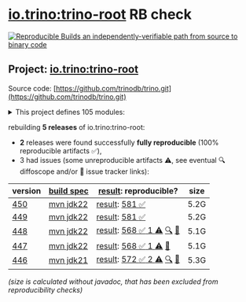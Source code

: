 [io.trino:trino-root](https://central.sonatype.com/artifact/io.trino/trino-root/versions) RB check
=======

[![Reproducible Builds](https://reproducible-builds.org/images/logos/rb.svg) an independently-verifiable path from source to binary code](https://reproducible-builds.org/)

## Project: [io.trino:trino-root](https://central.sonatype.com/artifact/io.trino/trino-root/versions)

Source code: [https://github.com/trinodb/trino.git](https://github.com/trinodb/trino.git)

<details><summary>This project defines 105 modules:</summary>

* [io.trino:trino-accumulo](https://central.sonatype.com/artifact/io.trino/trino-accumulo/450)
* [io.trino:trino-accumulo-iterators](https://central.sonatype.com/artifact/io.trino/trino-accumulo-iterators/450)
* [io.trino:trino-array](https://central.sonatype.com/artifact/io.trino/trino-array/450)
* [io.trino:trino-atop](https://central.sonatype.com/artifact/io.trino/trino-atop/450)
* [io.trino:trino-base-jdbc](https://central.sonatype.com/artifact/io.trino/trino-base-jdbc/450)
* [io.trino:trino-benchmark-queries](https://central.sonatype.com/artifact/io.trino/trino-benchmark-queries/450)
* [io.trino:trino-benchto-benchmarks](https://central.sonatype.com/artifact/io.trino/trino-benchto-benchmarks/450)
* [io.trino:trino-bigquery](https://central.sonatype.com/artifact/io.trino/trino-bigquery/450)
* [io.trino:trino-blackhole](https://central.sonatype.com/artifact/io.trino/trino-blackhole/450)
* [io.trino:trino-cache](https://central.sonatype.com/artifact/io.trino/trino-cache/450)
* [io.trino:trino-cassandra](https://central.sonatype.com/artifact/io.trino/trino-cassandra/450)
* [io.trino:trino-cli](https://central.sonatype.com/artifact/io.trino/trino-cli/450)
* [io.trino:trino-clickhouse](https://central.sonatype.com/artifact/io.trino/trino-clickhouse/450)
* [io.trino:trino-client](https://central.sonatype.com/artifact/io.trino/trino-client/450)
* [io.trino:trino-delta-lake](https://central.sonatype.com/artifact/io.trino/trino-delta-lake/450)
* [io.trino:trino-docs](https://central.sonatype.com/artifact/io.trino/trino-docs/450)
* [io.trino:trino-druid](https://central.sonatype.com/artifact/io.trino/trino-druid/450)
* [io.trino:trino-elasticsearch](https://central.sonatype.com/artifact/io.trino/trino-elasticsearch/450)
* [io.trino:trino-example-http](https://central.sonatype.com/artifact/io.trino/trino-example-http/450)
* [io.trino:trino-example-jdbc](https://central.sonatype.com/artifact/io.trino/trino-example-jdbc/450)
* [io.trino:trino-exchange-filesystem](https://central.sonatype.com/artifact/io.trino/trino-exchange-filesystem/450)
* [io.trino:trino-exchange-hdfs](https://central.sonatype.com/artifact/io.trino/trino-exchange-hdfs/450)
* [io.trino:trino-faulttolerant-tests](https://central.sonatype.com/artifact/io.trino/trino-faulttolerant-tests/450)
* [io.trino:trino-filesystem](https://central.sonatype.com/artifact/io.trino/trino-filesystem/450)
* [io.trino:trino-filesystem-azure](https://central.sonatype.com/artifact/io.trino/trino-filesystem-azure/450)
* [io.trino:trino-filesystem-cache-alluxio](https://central.sonatype.com/artifact/io.trino/trino-filesystem-cache-alluxio/450)
* [io.trino:trino-filesystem-gcs](https://central.sonatype.com/artifact/io.trino/trino-filesystem-gcs/450)
* [io.trino:trino-filesystem-manager](https://central.sonatype.com/artifact/io.trino/trino-filesystem-manager/450)
* [io.trino:trino-filesystem-s3](https://central.sonatype.com/artifact/io.trino/trino-filesystem-s3/450)
* [io.trino:trino-geospatial](https://central.sonatype.com/artifact/io.trino/trino-geospatial/450)
* [io.trino:trino-geospatial-toolkit](https://central.sonatype.com/artifact/io.trino/trino-geospatial-toolkit/450)
* [io.trino:trino-google-sheets](https://central.sonatype.com/artifact/io.trino/trino-google-sheets/450)
* [io.trino:trino-grammar](https://central.sonatype.com/artifact/io.trino/trino-grammar/450)
* [io.trino:trino-hdfs](https://central.sonatype.com/artifact/io.trino/trino-hdfs/450)
* [io.trino:trino-hive](https://central.sonatype.com/artifact/io.trino/trino-hive/450)
* [io.trino:trino-hive-formats](https://central.sonatype.com/artifact/io.trino/trino-hive-formats/450)
* [io.trino:trino-http-event-listener](https://central.sonatype.com/artifact/io.trino/trino-http-event-listener/450)
* [io.trino:trino-http-server-event-listener](https://central.sonatype.com/artifact/io.trino/trino-http-server-event-listener/450)
* [io.trino:trino-hudi](https://central.sonatype.com/artifact/io.trino/trino-hudi/450)
* [io.trino:trino-iceberg](https://central.sonatype.com/artifact/io.trino/trino-iceberg/450)
* [io.trino:trino-ignite](https://central.sonatype.com/artifact/io.trino/trino-ignite/450)
* [io.trino:trino-jdbc](https://central.sonatype.com/artifact/io.trino/trino-jdbc/450)
* [io.trino:trino-jmx](https://central.sonatype.com/artifact/io.trino/trino-jmx/450)
* [io.trino:trino-kafka](https://central.sonatype.com/artifact/io.trino/trino-kafka/450)
* [io.trino:trino-kinesis](https://central.sonatype.com/artifact/io.trino/trino-kinesis/450)
* [io.trino:trino-kudu](https://central.sonatype.com/artifact/io.trino/trino-kudu/450)
* [io.trino:trino-local-file](https://central.sonatype.com/artifact/io.trino/trino-local-file/450)
* [io.trino:trino-main](https://central.sonatype.com/artifact/io.trino/trino-main/450)
* [io.trino:trino-mariadb](https://central.sonatype.com/artifact/io.trino/trino-mariadb/450)
* [io.trino:trino-matching](https://central.sonatype.com/artifact/io.trino/trino-matching/450)
* [io.trino:trino-memory](https://central.sonatype.com/artifact/io.trino/trino-memory/450)
* [io.trino:trino-memory-context](https://central.sonatype.com/artifact/io.trino/trino-memory-context/450)
* [io.trino:trino-ml](https://central.sonatype.com/artifact/io.trino/trino-ml/450)
* [io.trino:trino-mongodb](https://central.sonatype.com/artifact/io.trino/trino-mongodb/450)
* [io.trino:trino-mysql](https://central.sonatype.com/artifact/io.trino/trino-mysql/450)
* [io.trino:trino-mysql-event-listener](https://central.sonatype.com/artifact/io.trino/trino-mysql-event-listener/450)
* [io.trino:trino-opa](https://central.sonatype.com/artifact/io.trino/trino-opa/450)
* [io.trino:trino-openlineage](https://central.sonatype.com/artifact/io.trino/trino-openlineage/450)
* [io.trino:trino-opensearch](https://central.sonatype.com/artifact/io.trino/trino-opensearch/450)
* [io.trino:trino-oracle](https://central.sonatype.com/artifact/io.trino/trino-oracle/450)
* [io.trino:trino-orc](https://central.sonatype.com/artifact/io.trino/trino-orc/450)
* [io.trino:trino-parquet](https://central.sonatype.com/artifact/io.trino/trino-parquet/450)
* [io.trino:trino-parser](https://central.sonatype.com/artifact/io.trino/trino-parser/450)
* [io.trino:trino-password-authenticators](https://central.sonatype.com/artifact/io.trino/trino-password-authenticators/450)
* [io.trino:trino-phoenix5](https://central.sonatype.com/artifact/io.trino/trino-phoenix5/450)
* [io.trino:trino-phoenix5-patched](https://central.sonatype.com/artifact/io.trino/trino-phoenix5-patched/450)
* [io.trino:trino-pinot](https://central.sonatype.com/artifact/io.trino/trino-pinot/450)
* [io.trino:trino-plugin-reader](https://central.sonatype.com/artifact/io.trino/trino-plugin-reader/450)
* [io.trino:trino-plugin-toolkit](https://central.sonatype.com/artifact/io.trino/trino-plugin-toolkit/450)
* [io.trino:trino-postgresql](https://central.sonatype.com/artifact/io.trino/trino-postgresql/450)
* [io.trino:trino-product-tests](https://central.sonatype.com/artifact/io.trino/trino-product-tests/450)
* [io.trino:trino-product-tests-groups](https://central.sonatype.com/artifact/io.trino/trino-product-tests-groups/450)
* [io.trino:trino-product-tests-launcher](https://central.sonatype.com/artifact/io.trino/trino-product-tests-launcher/450)
* [io.trino:trino-prometheus](https://central.sonatype.com/artifact/io.trino/trino-prometheus/450)
* [io.trino:trino-proxy](https://central.sonatype.com/artifact/io.trino/trino-proxy/450)
* [io.trino:trino-raptor-legacy](https://central.sonatype.com/artifact/io.trino/trino-raptor-legacy/450)
* [io.trino:trino-record-decoder](https://central.sonatype.com/artifact/io.trino/trino-record-decoder/450)
* [io.trino:trino-redis](https://central.sonatype.com/artifact/io.trino/trino-redis/450)
* [io.trino:trino-redshift](https://central.sonatype.com/artifact/io.trino/trino-redshift/450)
* [io.trino:trino-resource-group-managers](https://central.sonatype.com/artifact/io.trino/trino-resource-group-managers/450)
* [io.trino:trino-root](https://central.sonatype.com/artifact/io.trino/trino-root/450)
* [io.trino:trino-server](https://central.sonatype.com/artifact/io.trino/trino-server/450)
* [io.trino:trino-server-dev](https://central.sonatype.com/artifact/io.trino/trino-server-dev/450)
* [io.trino:trino-server-main](https://central.sonatype.com/artifact/io.trino/trino-server-main/450)
* [io.trino:trino-server-rpm](https://central.sonatype.com/artifact/io.trino/trino-server-rpm/450)
* [io.trino:trino-session-property-managers](https://central.sonatype.com/artifact/io.trino/trino-session-property-managers/450)
* [io.trino:trino-singlestore](https://central.sonatype.com/artifact/io.trino/trino-singlestore/450)
* [io.trino:trino-snowflake](https://central.sonatype.com/artifact/io.trino/trino-snowflake/450)
* [io.trino:trino-spi](https://central.sonatype.com/artifact/io.trino/trino-spi/450)
* [io.trino:trino-sqlserver](https://central.sonatype.com/artifact/io.trino/trino-sqlserver/450)
* [io.trino:trino-teradata-functions](https://central.sonatype.com/artifact/io.trino/trino-teradata-functions/450)
* [io.trino:trino-test-jdbc-compatibility-old-driver](https://central.sonatype.com/artifact/io.trino/trino-test-jdbc-compatibility-old-driver/450)
* [io.trino:trino-test-jdbc-compatibility-old-server](https://central.sonatype.com/artifact/io.trino/trino-test-jdbc-compatibility-old-server/450)
* [io.trino:trino-testing](https://central.sonatype.com/artifact/io.trino/trino-testing/450)
* [io.trino:trino-testing-containers](https://central.sonatype.com/artifact/io.trino/trino-testing-containers/450)
* [io.trino:trino-testing-kafka](https://central.sonatype.com/artifact/io.trino/trino-testing-kafka/450)
* [io.trino:trino-testing-resources](https://central.sonatype.com/artifact/io.trino/trino-testing-resources/450)
* [io.trino:trino-testing-services](https://central.sonatype.com/artifact/io.trino/trino-testing-services/450)
* [io.trino:trino-tests](https://central.sonatype.com/artifact/io.trino/trino-tests/450)
* [io.trino:trino-thrift](https://central.sonatype.com/artifact/io.trino/trino-thrift/450)
* [io.trino:trino-thrift-api](https://central.sonatype.com/artifact/io.trino/trino-thrift-api/450)
* [io.trino:trino-thrift-testing-server](https://central.sonatype.com/artifact/io.trino/trino-thrift-testing-server/450)
* [io.trino:trino-tpcds](https://central.sonatype.com/artifact/io.trino/trino-tpcds/450)
* [io.trino:trino-tpch](https://central.sonatype.com/artifact/io.trino/trino-tpch/450)
* [io.trino:trino-verifier](https://central.sonatype.com/artifact/io.trino/trino-verifier/450)
</details>

rebuilding **5 releases** of io.trino:trino-root:
- **2** releases were found successfully **fully reproducible** (100% reproducible artifacts :white_check_mark:),
- 3 had issues (some unreproducible artifacts :warning:, see eventual :mag: diffoscope and/or :memo: issue tracker links):

| version | [build spec](/BUILDSPEC.md) | [result](https://reproducible-builds.org/docs/jvm/): reproducible? | size |
| -- | --------- | ------ | -- |
| [450](https://central.sonatype.com/artifact/io.trino/trino-root/450/pom) | [mvn jdk22](trino-450.buildspec) | [result](trino-root-450.buildinfo): [581 :white_check_mark: ](trino-root-450.buildcompare) | 5.2G |
| [449](https://central.sonatype.com/artifact/io.trino/trino-root/449/pom) | [mvn jdk22](trino-449.buildspec) | [result](trino-root-449.buildinfo): [581 :white_check_mark: ](trino-root-449.buildcompare) | 5.2G |
| [448](https://central.sonatype.com/artifact/io.trino/trino-root/448/pom) | [mvn jdk22](trino-448.buildspec) | [result](trino-root-448.buildinfo): [568 :white_check_mark:  1 :warning:](trino-root-448.buildcompare) [:mag:](trino-root-448.diffoscope) [:memo:](https://github.com/trinodb/trino/pull/22135) | 5.1G |
| [447](https://central.sonatype.com/artifact/io.trino/trino-root/447/pom) | [mvn jdk22](trino-447.buildspec) | [result](trino-root-447.buildinfo): [568 :white_check_mark:  1 :warning:](trino-root-447.buildcompare) [:memo:](https://github.com/trinodb/trino/pull/21733) | 5.1G |
| [446](https://central.sonatype.com/artifact/io.trino/trino-root/446/pom) | [mvn jdk21](trino-446.buildspec) | [result](trino-root-446.buildinfo): [572 :white_check_mark:  2 :warning:](trino-root-446.buildcompare) [:mag:](trino-root-446.diffoscope) [:memo:](https://github.com/trinodb/trino/pull/21733) | 5.3G |

<i>(size is calculated without javadoc, that has been excluded from reproducibility checks)</i>
